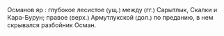 ---
---

Османов яр
: глубокое лесистое ⦅ущ.⦆ между ⦅гг.⦆ Сарытлык, Скалки и Кара-Бурун; правое ⦅верх.⦆ Армутлукской ⦅дол.⦆ по преданию, в нем скрывался разбойник Осман.

